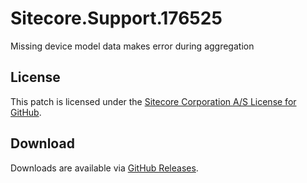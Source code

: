 # Sitecore.Support.176525
Missing device model data makes error during aggregation

## License  
This patch is licensed under the [Sitecore Corporation A/S License for GitHub](https://github.com/sitecoresupport/Sitecore.Support.176525/blob/master/LICENSE).  

## Download  
Downloads are available via [GitHub Releases](https://github.com/sitecoresupport/Sitecore.Support.176525/releases).  
